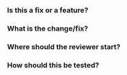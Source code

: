 ### Is this a fix or a feature?



### What is the change/fix?



### Where should the reviewer start?




### How should this be tested?
